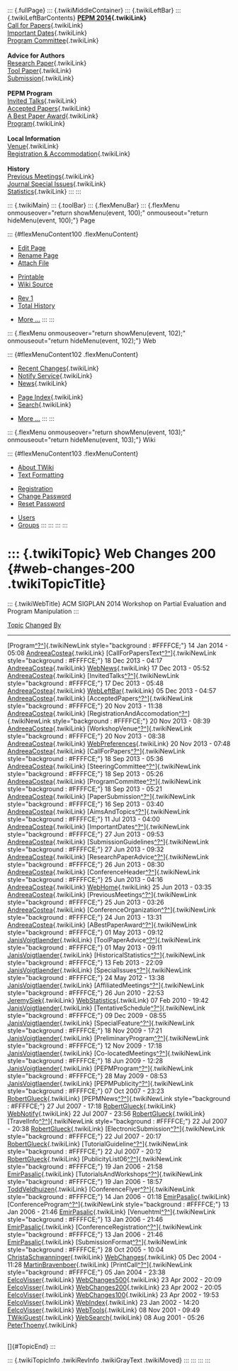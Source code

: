 ::: {.fullPage}
::: {.twikiMiddleContainer}
::: {.twikiLeftBar}
::: {.twikiLeftBarContents}
**[PEPM 2014](WebHome){.twikiLink}**\
[Call for Papers](CallForPapers){.twikiLink}\
[Important Dates](ImportantDates){.twikiLink}\
[Program Committee](ProgramCommittee){.twikiLink}\
\
**Advice for Authors**\
[Research Paper](ResearchPaperAdvice){.twikiLink}\
[Tool Paper](ToolPaperAdvice){.twikiLink}\
[Submission](PaperSubmission){.twikiLink}\
\
**PEPM Program**\
[Invited Talks](InvitedTalks){.twikiLink}\
[Accepted Papers](AcceptedPapers){.twikiLink}\
[A Best Paper Award](ABestPaperAward){.twikiLink}\
[Program](Program){.twikiLink}\
\
**Local Information**\
[Venue](WorkshopVenue){.twikiLink}\
[Registration & Accommodation](RegistrationAndAccomodation){.twikiLink}\
\
**History**\
[Previous Meetings](PreviousMeetings){.twikiLink}\
[Journal Special Issues](SpecialIssues){.twikiLink}\
[Statistics](HistoricalStatistics){.twikiLink}
:::
:::

::: {.twikiMain}
::: {.toolBar}
::: {.flexMenuBar}
::: {.flexMenu onmouseover="return showMenu(event, 100);" onmouseout="return hideMenu(event, 100);"}
Page

::: {#flexMenuContent100 .flexMenuContent}
-   [Edit
    Page](http://www.program-transformation.org/edit/PEPM14/WebChanges200?t=1536828994)
-   [Rename
    Page](http://www.program-transformation.org/rename/PEPM14/WebChanges200)
-   [Attach
    File](http://www.program-transformation.org/attach/PEPM14/WebChanges200)

<!-- -->

-   [Printable](http://www.program-transformation.org/view/PEPM14/WebChanges200?skin=print.pattern)
-   [Wiki
    Source](http://www.program-transformation.org/view/PEPM14/WebChanges200?skin=text&raw=on&contenttype=text/plain)

<!-- -->

-   [Rev
    1](http://www.program-transformation.org/view/PEPM14/WebChanges200?rev=1.1)
-   [Total
    History](http://www.program-transformation.org/rdiff/PEPM14/WebChanges200)

<!-- -->

-   [More
    \...](http://www.program-transformation.org/oops/PEPM14/WebChanges200?template=oopsmore&param1=1.1&param2=1.1)
:::
:::

::: {.flexMenu onmouseover="return showMenu(event, 102);" onmouseout="return hideMenu(event, 102);"}
Web

::: {#flexMenuContent102 .flexMenuContent}
-   [Recent Changes](WebChanges){.twikiLink}
-   [Notify Service](WebNotify){.twikiLink}
-   [News](WebNews){.twikiLink}

<!-- -->

-   [Page Index](WebIndex){.twikiLink}
-   [Search](WebSearch){.twikiLink}

<!-- -->

-   [More
    \...](http://www.program-transformation.org/oops/PEPM14/WebChanges200?template=oopsmore&param1=1.1&param2=1.1)
:::
:::

::: {.flexMenu onmouseover="return showMenu(event, 103);" onmouseout="return hideMenu(event, 103);"}
Wiki

::: {#flexMenuContent103 .flexMenuContent}
-   [About
    TWiki](http://www.program-transformation.org/view/TWiki/WebHome)
-   [Text
    Formatting](http://www.program-transformation.org/view/TWiki/TextFormattingRules)

<!-- -->

-   [Registration](http://www.program-transformation.org/view/TWiki/TWikiRegistration)
-   [Change
    Password](http://www.program-transformation.org/view/TWiki/ChangePassword)
-   [Reset
    Password](http://www.program-transformation.org/view/TWiki/ResetPassword)

<!-- -->

-   [Users](http://www.program-transformation.org/view/Main/TWikiUsers)
-   [Groups](http://www.program-transformation.org/view/Main/TWikiGroups)
:::
:::
:::
:::

::: {.twikiTopic}
Web Changes 200 {#web-changes-200 .twikiTopicTitle}
===============

::: {.twikiWebTitle}
ACM SIGPLAN 2014 Workshop on Partial Evaluation and Program Manipulation
:::

  [Topic](http://www.program-transformation.org/PEPM14/WebChanges200?sortcol=0&table=1&up=0#sorted_table "Sort by this column")                                                                   [Changed](http://www.program-transformation.org/PEPM14/WebChanges200?sortcol=1&table=1&up=0#sorted_table "Sort by this column")   [By](http://www.program-transformation.org/PEPM14/WebChanges200?sortcol=2&table=1&up=0#sorted_table "Sort by this column")
  ----------------------------------------------------------------------------------------------------------------------------------------------------------------------------------------------- --------------------------------------------------------------------------------------------------------------------------------- ----------------------------------------------------------------------------------------------------------------------------
  [Program[^?^](http://www.program-transformation.org/edit/Main/Program?topicparent=PEPM14.WebChanges200)]{.twikiNewLink style="background : #FFFFCE;"}                                           14 Jan 2014 - 05:08                                                                                                               [AndreeaCostea](../Main/AndreeaCostea){.twikiLink}
  [CallForPapersText[^?^](http://www.program-transformation.org/edit/Main/CallForPapersText?topicparent=PEPM14.WebChanges200)]{.twikiNewLink style="background : #FFFFCE;"}                       18 Dec 2013 - 04:17                                                                                                               [AndreeaCostea](../Main/AndreeaCostea){.twikiLink}
  [WebNews](../Main/WebNews){.twikiLink}                                                                                                                                                          17 Dec 2013 - 05:52                                                                                                               [AndreeaCostea](../Main/AndreeaCostea){.twikiLink}
  [InvitedTalks[^?^](http://www.program-transformation.org/edit/Main/InvitedTalks?topicparent=PEPM14.WebChanges200)]{.twikiNewLink style="background : #FFFFCE;"}                                 17 Dec 2013 - 05:48                                                                                                               [AndreeaCostea](../Main/AndreeaCostea){.twikiLink}
  [WebLeftBar](../Main/WebLeftBar){.twikiLink}                                                                                                                                                    05 Dec 2013 - 04:57                                                                                                               [AndreeaCostea](../Main/AndreeaCostea){.twikiLink}
  [AcceptedPapers[^?^](http://www.program-transformation.org/edit/Main/AcceptedPapers?topicparent=PEPM14.WebChanges200)]{.twikiNewLink style="background : #FFFFCE;"}                             20 Nov 2013 - 11:38                                                                                                               [AndreeaCostea](../Main/AndreeaCostea){.twikiLink}
  [RegistrationAndAccomodation[^?^](http://www.program-transformation.org/edit/Main/RegistrationAndAccomodation?topicparent=PEPM14.WebChanges200)]{.twikiNewLink style="background : #FFFFCE;"}   20 Nov 2013 - 08:39                                                                                                               [AndreeaCostea](../Main/AndreeaCostea){.twikiLink}
  [WorkshopVenue[^?^](http://www.program-transformation.org/edit/Main/WorkshopVenue?topicparent=PEPM14.WebChanges200)]{.twikiNewLink style="background : #FFFFCE;"}                               20 Nov 2013 - 08:38                                                                                                               [AndreeaCostea](../Main/AndreeaCostea){.twikiLink}
  [WebPreferences](../Main/WebPreferences){.twikiLink}                                                                                                                                            20 Nov 2013 - 07:48                                                                                                               [AndreeaCostea](../Main/AndreeaCostea){.twikiLink}
  [CallForPapers[^?^](http://www.program-transformation.org/edit/Main/CallForPapers?topicparent=PEPM14.WebChanges200)]{.twikiNewLink style="background : #FFFFCE;"}                               18 Sep 2013 - 05:36                                                                                                               [AndreeaCostea](../Main/AndreeaCostea){.twikiLink}
  [SteeringCommittee[^?^](http://www.program-transformation.org/edit/Main/SteeringCommittee?topicparent=PEPM14.WebChanges200)]{.twikiNewLink style="background : #FFFFCE;"}                       18 Sep 2013 - 05:26                                                                                                               [AndreeaCostea](../Main/AndreeaCostea){.twikiLink}
  [ProgramCommittee[^?^](http://www.program-transformation.org/edit/Main/ProgramCommittee?topicparent=PEPM14.WebChanges200)]{.twikiNewLink style="background : #FFFFCE;"}                         18 Sep 2013 - 05:21                                                                                                               [AndreeaCostea](../Main/AndreeaCostea){.twikiLink}
  [PaperSubmission[^?^](http://www.program-transformation.org/edit/Main/PaperSubmission?topicparent=PEPM14.WebChanges200)]{.twikiNewLink style="background : #FFFFCE;"}                           16 Sep 2013 - 03:40                                                                                                               [AndreeaCostea](../Main/AndreeaCostea){.twikiLink}
  [AimsAndTopics[^?^](http://www.program-transformation.org/edit/Main/AimsAndTopics?topicparent=PEPM14.WebChanges200)]{.twikiNewLink style="background : #FFFFCE;"}                               11 Jul 2013 - 04:00                                                                                                               [AndreeaCostea](../Main/AndreeaCostea){.twikiLink}
  [ImportantDates[^?^](http://www.program-transformation.org/edit/Main/ImportantDates?topicparent=PEPM14.WebChanges200)]{.twikiNewLink style="background : #FFFFCE;"}                             27 Jun 2013 - 09:53                                                                                                               [AndreeaCostea](../Main/AndreeaCostea){.twikiLink}
  [SubmissionGuidelines[^?^](http://www.program-transformation.org/edit/Main/SubmissionGuidelines?topicparent=PEPM14.WebChanges200)]{.twikiNewLink style="background : #FFFFCE;"}                 27 Jun 2013 - 09:32                                                                                                               [AndreeaCostea](../Main/AndreeaCostea){.twikiLink}
  [ResearchPaperAdvice[^?^](http://www.program-transformation.org/edit/Main/ResearchPaperAdvice?topicparent=PEPM14.WebChanges200)]{.twikiNewLink style="background : #FFFFCE;"}                   26 Jun 2013 - 08:30                                                                                                               [AndreeaCostea](../Main/AndreeaCostea){.twikiLink}
  [ConferenceHeader[^?^](http://www.program-transformation.org/edit/Main/ConferenceHeader?topicparent=PEPM14.WebChanges200)]{.twikiNewLink style="background : #FFFFCE;"}                         25 Jun 2013 - 04:16                                                                                                               [AndreeaCostea](../Main/AndreeaCostea){.twikiLink}
  [WebHome](../Main/WebHome){.twikiLink}                                                                                                                                                          25 Jun 2013 - 03:35                                                                                                               [AndreeaCostea](../Main/AndreeaCostea){.twikiLink}
  [PreviousMeetings[^?^](http://www.program-transformation.org/edit/Main/PreviousMeetings?topicparent=PEPM14.WebChanges200)]{.twikiNewLink style="background : #FFFFCE;"}                         25 Jun 2013 - 03:26                                                                                                               [AndreeaCostea](../Main/AndreeaCostea){.twikiLink}
  [ConferenceOrganization[^?^](http://www.program-transformation.org/edit/Main/ConferenceOrganization?topicparent=PEPM14.WebChanges200)]{.twikiNewLink style="background : #FFFFCE;"}             24 Jun 2013 - 13:31                                                                                                               [AndreeaCostea](../Main/AndreeaCostea){.twikiLink}
  [ABestPaperAward[^?^](http://www.program-transformation.org/edit/Main/ABestPaperAward?topicparent=PEPM14.WebChanges200)]{.twikiNewLink style="background : #FFFFCE;"}                           01 May 2013 - 09:12                                                                                                               [JanisVoigtlaender](../Main/JanisVoigtlaender){.twikiLink}
  [ToolPaperAdvice[^?^](http://www.program-transformation.org/edit/Main/ToolPaperAdvice?topicparent=PEPM14.WebChanges200)]{.twikiNewLink style="background : #FFFFCE;"}                           01 May 2013 - 09:11                                                                                                               [JanisVoigtlaender](../Main/JanisVoigtlaender){.twikiLink}
  [HistoricalStatistics[^?^](http://www.program-transformation.org/edit/Main/HistoricalStatistics?topicparent=PEPM14.WebChanges200)]{.twikiNewLink style="background : #FFFFCE;"}                 13 Feb 2013 - 22:09                                                                                                               [JanisVoigtlaender](../Main/JanisVoigtlaender){.twikiLink}
  [SpecialIssues[^?^](http://www.program-transformation.org/edit/Main/SpecialIssues?topicparent=PEPM14.WebChanges200)]{.twikiNewLink style="background : #FFFFCE;"}                               24 May 2012 - 13:38                                                                                                               [JanisVoigtlaender](../Main/JanisVoigtlaender){.twikiLink}
  [AffiliatedMeetings[^?^](http://www.program-transformation.org/edit/Main/AffiliatedMeetings?topicparent=PEPM14.WebChanges200)]{.twikiNewLink style="background : #FFFFCE;"}                     26 Jun 2010 - 22:53                                                                                                               [JeremySiek](../Main/JeremySiek){.twikiLink}
  [WebStatistics](../Main/WebStatistics){.twikiLink}                                                                                                                                              07 Feb 2010 - 19:42                                                                                                               [JanisVoigtlaender](../Main/JanisVoigtlaender){.twikiLink}
  [TentativeSchedule[^?^](http://www.program-transformation.org/edit/Main/TentativeSchedule?topicparent=PEPM14.WebChanges200)]{.twikiNewLink style="background : #FFFFCE;"}                       09 Dec 2009 - 08:55                                                                                                               [JanisVoigtlaender](../Main/JanisVoigtlaender){.twikiLink}
  [SpecialFeature[^?^](http://www.program-transformation.org/edit/Main/SpecialFeature?topicparent=PEPM14.WebChanges200)]{.twikiNewLink style="background : #FFFFCE;"}                             18 Nov 2009 - 17:21                                                                                                               [JanisVoigtlaender](../Main/JanisVoigtlaender){.twikiLink}
  [PreliminaryProgram[^?^](http://www.program-transformation.org/edit/Main/PreliminaryProgram?topicparent=PEPM14.WebChanges200)]{.twikiNewLink style="background : #FFFFCE;"}                     12 Nov 2009 - 17:18                                                                                                               [JanisVoigtlaender](../Main/JanisVoigtlaender){.twikiLink}
  [Co-locatedMeetings[^?^](http://www.program-transformation.org/edit/Main/Co-locatedMeetings?topicparent=PEPM14.WebChanges200)]{.twikiNewLink style="background : #FFFFCE;"}                     18 Jun 2009 - 12:28                                                                                                               [JanisVoigtlaender](../Main/JanisVoigtlaender){.twikiLink}
  [PEPMProgram[^?^](http://www.program-transformation.org/edit/Main/PEPMProgram?topicparent=PEPM14.WebChanges200)]{.twikiNewLink style="background : #FFFFCE;"}                                   28 May 2009 - 08:53                                                                                                               [JanisVoigtlaender](../Main/JanisVoigtlaender){.twikiLink}
  [PEPMPublicity[^?^](http://www.program-transformation.org/edit/Main/PEPMPublicity?topicparent=PEPM14.WebChanges200)]{.twikiNewLink style="background : #FFFFCE;"}                               07 Oct 2007 - 23:23                                                                                                               [RobertGlueck](../Main/RobertGlueck){.twikiLink}
  [PEPMNews[^?^](http://www.program-transformation.org/edit/Main/PEPMNews?topicparent=PEPM14.WebChanges200)]{.twikiNewLink style="background : #FFFFCE;"}                                         27 Jul 2007 - 17:18                                                                                                               [RobertGlueck](../Main/RobertGlueck){.twikiLink}
  [WebNotify](../Main/WebNotify){.twikiLink}                                                                                                                                                      22 Jul 2007 - 23:56                                                                                                               [RobertGlueck](../Main/RobertGlueck){.twikiLink}
  [TravelInfo[^?^](http://www.program-transformation.org/edit/Main/TravelInfo?topicparent=PEPM14.WebChanges200)]{.twikiNewLink style="background : #FFFFCE;"}                                     22 Jul 2007 - 20:38                                                                                                               [RobertGlueck](../Main/RobertGlueck){.twikiLink}
  [ElectronicSubmission[^?^](http://www.program-transformation.org/edit/Main/ElectronicSubmission?topicparent=PEPM14.WebChanges200)]{.twikiNewLink style="background : #FFFFCE;"}                 22 Jul 2007 - 20:17                                                                                                               [RobertGlueck](../Main/RobertGlueck){.twikiLink}
  [TutorialGuideline[^?^](http://www.program-transformation.org/edit/Main/TutorialGuideline?topicparent=PEPM14.WebChanges200)]{.twikiNewLink style="background : #FFFFCE;"}                       22 Jul 2007 - 20:12                                                                                                               [RobertGlueck](../Main/RobertGlueck){.twikiLink}
  [PublicityList06[^?^](http://www.program-transformation.org/edit/Main/PublicityList06?topicparent=PEPM14.WebChanges200)]{.twikiNewLink style="background : #FFFFCE;"}                           19 Jan 2006 - 21:58                                                                                                               [EmirPasalic](../Main/EmirPasalic){.twikiLink}
  [TutorialsAndWorkshops[^?^](http://www.program-transformation.org/edit/Main/TutorialsAndWorkshops?topicparent=PEPM14.WebChanges200)]{.twikiNewLink style="background : #FFFFCE;"}               19 Jan 2006 - 18:57                                                                                                               [ToddVeldhuizen](../Main/ToddVeldhuizen){.twikiLink}
  [ConferenceFlyer[^?^](http://www.program-transformation.org/edit/Main/ConferenceFlyer?topicparent=PEPM14.WebChanges200)]{.twikiNewLink style="background : #FFFFCE;"}                           14 Jan 2006 - 01:18                                                                                                               [EmirPasalic](../Main/EmirPasalic){.twikiLink}
  [ConferenceProgram[^?^](http://www.program-transformation.org/edit/Main/ConferenceProgram?topicparent=PEPM14.WebChanges200)]{.twikiNewLink style="background : #FFFFCE;"}                       13 Jan 2006 - 21:46                                                                                                               [EmirPasalic](../Main/EmirPasalic){.twikiLink}
  [Venuehtml[^?^](http://www.program-transformation.org/edit/Main/Venuehtml?topicparent=PEPM14.WebChanges200)]{.twikiNewLink style="background : #FFFFCE;"}                                       13 Jan 2006 - 21:46                                                                                                               [EmirPasalic](../Main/EmirPasalic){.twikiLink}
  [ConferenceRegistration[^?^](http://www.program-transformation.org/edit/Main/ConferenceRegistration?topicparent=PEPM14.WebChanges200)]{.twikiNewLink style="background : #FFFFCE;"}             13 Jan 2006 - 21:46                                                                                                               [EmirPasalic](../Main/EmirPasalic){.twikiLink}
  [SubmissionFormat[^?^](http://www.program-transformation.org/edit/Main/SubmissionFormat?topicparent=PEPM14.WebChanges200)]{.twikiNewLink style="background : #FFFFCE;"}                         28 Oct 2005 - 10:04                                                                                                               [ChristaSchwanninger](../Main/ChristaSchwanninger){.twikiLink}
  [WebChanges](../Main/WebChanges){.twikiLink}                                                                                                                                                    05 Dec 2004 - 11:28                                                                                                               [MartinBravenboer](../Main/MartinBravenboer){.twikiLink}
  [PrintCall[^?^](http://www.program-transformation.org/edit/Main/PrintCall?topicparent=PEPM14.WebChanges200)]{.twikiNewLink style="background : #FFFFCE;"}                                       05 Jan 2004 - 23:38                                                                                                               [EelcoVisser](../Main/EelcoVisser){.twikiLink}
  [WebChanges500](../Main/WebChanges500){.twikiLink}                                                                                                                                              23 Apr 2002 - 20:09                                                                                                               [EelcoVisser](../Main/EelcoVisser){.twikiLink}
  [WebChanges200](../Main/WebChanges200){.twikiLink}                                                                                                                                              23 Apr 2002 - 20:05                                                                                                               [EelcoVisser](../Main/EelcoVisser){.twikiLink}
  [WebChanges100](../Main/WebChanges100){.twikiLink}                                                                                                                                              23 Apr 2002 - 19:53                                                                                                               [EelcoVisser](../Main/EelcoVisser){.twikiLink}
  [WebIndex](../Main/WebIndex){.twikiLink}                                                                                                                                                        23 Jan 2002 - 14:20                                                                                                               [EelcoVisser](../Main/EelcoVisser){.twikiLink}
  [WebTools](../Main/WebTools){.twikiLink}                                                                                                                                                        08 Nov 2001 - 09:49                                                                                                               [TWikiGuest](../Main/TWikiGuest){.twikiLink}
  [WebSearch](../Main/WebSearch){.twikiLink}                                                                                                                                                      08 Aug 2001 - 05:26                                                                                                               [PeterThoeny](../Main/PeterThoeny){.twikiLink}

\
[]{#TopicEnd}
:::

::: {.twikiTopicInfo .twikiRevInfo .twikiGrayText .twikiMoved}
:::
:::
:::
:::
